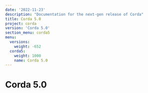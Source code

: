 ```yaml
---
date: '2022-11-23'
description: "Documentation for the next-gen release of Corda"
title: Corda 5.0
project: corda
version: 'Corda 5.0'
section_menu: corda5
menu:
  versions:
    weight: -652
  corda5:
    weight: 1000
    name: Corda 5.0
---
```

# Corda 5.0
